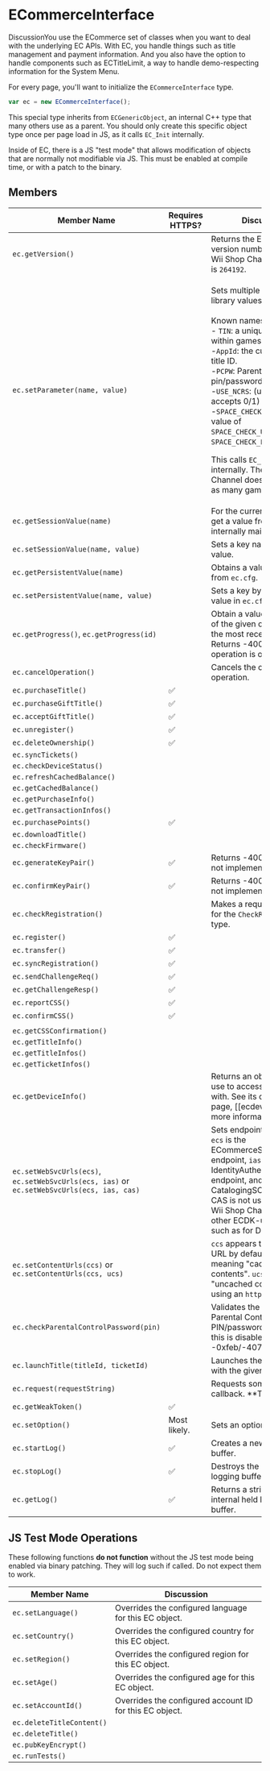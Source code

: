 # ECommerceInterface

DiscussionYou use the ECommerce set of classes when you want to deal with the underlying EC APIs. With EC, you handle things such as title management and payment information. And you also have the option to handle components such as ECTitleLimit, a way to handle demo-respecting information for the System Menu.

For every page, you'll want to initialize the `ECommerceInterface` type.

```javascript
var ec = new ECommerceInterface();
```

This special type inherits from `ECGenericObject`, an internal C++ type that many others use as a parent. You should only create this specific object type once per page load in JS, as it calls `EC_Init` internally.

Inside of EC, there is a JS "test mode" that allows modification of objects that are normally not modifiable via JS. This must be enabled at compile time, or with a patch to the binary.

## Members

| Member Name                                                                                | Requires HTTPS? | Discussion                                                                                                                                                                                                                                                                                                                                                                                                                                                                                                                                                    |
| ------------------------------------------------------------------------------------------ | --------------- | ------------------------------------------------------------------------------------------------------------------------------------------------------------------------------------------------------------------------------------------------------------------------------------------------------------------------------------------------------------------------------------------------------------------------------------------------------------------------------------------------------------------------------------------------------------- |
| `ec.getVersion()`                                                                          |                 | Returns the EC library's version number. As of the Wii Shop Channel v21, this is `264192`.                                                                                                                                                                                                                                                                                                                                                                                                                                                                    |
| `ec.setParameter(name, value)`                                                             |                 | <p>Sets multiple internal EC library values.<br><br>Known names are:<br>- <code>TIN</code>: a unique title number within games.<br>-<code>AppId</code>: the current running title ID.<br>-<code>PCPW</code>: Parental Control pin/password.<br>-<code>USE_NCRS</code>: (unknown, accepts 0/1)<br>-<code>SPACE_CHECK_POLICY</code>:with a value of <code>SPACE_CHECK_USER_ONLY</code> or <code>SPACE_CHECK_ENTIRE_FS</code>.</p><p></p><p>This calls <code>EC_SetParameter</code> internally. The Wii Shop Channel does not set a TIN as many games might.</p> |
| `ec.getSessionValue(name)`                                                                 |                 | For the current EC object, get a value from an internally maintained type.                                                                                                                                                                                                                                                                                                                                                                                                                                                                                    |
| `ec.setSessionValue(name, value)`                                                          |                 | Sets a key named `name`  to a value.                                                                                                                                                                                                                                                                                                                                                                                                                                                                                                                          |
| `ec.getPersistentValue(name)`                                                              |                 | Obtains a value by name from `ec.cfg`.                                                                                                                                                                                                                                                                                                                                                                                                                                                                                                                        |
| `ec.setPersistentValue(name, value)`                                                       |                 | Sets a key by name to a value in `ec.cfg`.                                                                                                                                                                                                                                                                                                                                                                                                                                                                                                                    |
| `ec.getProgress()`, `ec.getProgress(id)`                                                   |                 | Obtain a value on the state of the given operation, or the most recent operation. Returns -4007 if no operation is ongoing.                                                                                                                                                                                                                                                                                                                                                                                                                                   |
| `ec.cancelOperation()`                                                                     |                 | Cancels the current operation.                                                                                                                                                                                                                                                                                                                                                                                                                                                                                                                                |
| `ec.purchaseTitle()`                                                                       | ✅               |                                                                                                                                                                                                                                                                                                                                                                                                                                                                                                                                                               |
| `ec.purchaseGiftTitle()`                                                                   | ✅               |                                                                                                                                                                                                                                                                                                                                                                                                                                                                                                                                                               |
| `ec.acceptGiftTitle()`                                                                     | ✅               |                                                                                                                                                                                                                                                                                                                                                                                                                                                                                                                                                               |
| `ec.unregister()`                                                                          | ✅               |                                                                                                                                                                                                                                                                                                                                                                                                                                                                                                                                                               |
| `ec.deleteOwnership()`                                                                     | ✅               |                                                                                                                                                                                                                                                                                                                                                                                                                                                                                                                                                               |
| `ec.syncTickets()`                                                                         |                 |                                                                                                                                                                                                                                                                                                                                                                                                                                                                                                                                                               |
| `ec.checkDeviceStatus()`                                                                   |                 |                                                                                                                                                                                                                                                                                                                                                                                                                                                                                                                                                               |
| `ec.refreshCachedBalance()`                                                                |                 |                                                                                                                                                                                                                                                                                                                                                                                                                                                                                                                                                               |
| `ec.getCachedBalance()`                                                                    |                 |                                                                                                                                                                                                                                                                                                                                                                                                                                                                                                                                                               |
| `ec.getPurchaseInfo()`                                                                     |                 |                                                                                                                                                                                                                                                                                                                                                                                                                                                                                                                                                               |
| `ec.getTransactionInfos()`                                                                 |                 |                                                                                                                                                                                                                                                                                                                                                                                                                                                                                                                                                               |
| `ec.purchasePoints()`                                                                      | ✅               |                                                                                                                                                                                                                                                                                                                                                                                                                                                                                                                                                               |
| `ec.downloadTitle()`                                                                       |                 |                                                                                                                                                                                                                                                                                                                                                                                                                                                                                                                                                               |
| `ec.checkFirmware()`                                                                       |                 |                                                                                                                                                                                                                                                                                                                                                                                                                                                                                                                                                               |
| `ec.generateKeyPair()`                                                                     | ✅               | Returns -4002 - possibly not implemented?                                                                                                                                                                                                                                                                                                                                                                                                                                                                                                                     |
| `ec.confirmKeyPair()`                                                                      | ✅               | Returns -4002 - possibly not implemented?                                                                                                                                                                                                                                                                                                                                                                                                                                                                                                                     |
| `ec.checkRegistration()`                                                                   |                 | Makes a request via ECS for the `CheckRegistration` type.                                                                                                                                                                                                                                                                                                                                                                                                                                                                                                     |
| `ec.register()`                                                                            | ✅               |                                                                                                                                                                                                                                                                                                                                                                                                                                                                                                                                                               |
| `ec.transfer()`                                                                            | ✅               |                                                                                                                                                                                                                                                                                                                                                                                                                                                                                                                                                               |
| `ec.syncRegistration()`                                                                    | ✅               |                                                                                                                                                                                                                                                                                                                                                                                                                                                                                                                                                               |
| `ec.sendChallengeReq()`                                                                    | ✅               |                                                                                                                                                                                                                                                                                                                                                                                                                                                                                                                                                               |
| `ec.getChallengeResp()`                                                                    | ✅               |                                                                                                                                                                                                                                                                                                                                                                                                                                                                                                                                                               |
| `ec.reportCSS()`                                                                           | ✅               |                                                                                                                                                                                                                                                                                                                                                                                                                                                                                                                                                               |
| `ec.confirmCSS()`                                                                          | ✅               |                                                                                                                                                                                                                                                                                                                                                                                                                                                                                                                                                               |
|                                                                                            |                 |                                                                                                                                                                                                                                                                                                                                                                                                                                                                                                                                                               |
| `ec.getCSSConfirmation()`                                                                  |                 |                                                                                                                                                                                                                                                                                                                                                                                                                                                                                                                                                               |
| `ec.getTitleInfo()`                                                                        |                 |                                                                                                                                                                                                                                                                                                                                                                                                                                                                                                                                                               |
| `ec.getTitleInfos()`                                                                       |                 |                                                                                                                                                                                                                                                                                                                                                                                                                                                                                                                                                               |
| `ec.getTicketInfos()`                                                                      |                 |                                                                                                                                                                                                                                                                                                                                                                                                                                                                                                                                                               |
| `ec.getDeviceInfo()`                                                                       |                 | Returns an object you can use to access information with. See its dedicated page, \[\[ecdeviceinfo]], for more information.                                                                                                                                                                                                                                                                                                                                                                                                                                   |
| `ec.setWebSvcUrls(ecs)`, `ec.setWebSvcUrls(ecs, ias)` or `ec.setWebSvcUrls(ecs, ias, cas)` |                 | Sets endpoints for usage. `ecs`  is the ECommerceSOAP endpoint, `ias`  is the IdentityAuthenticationSOAP endpoint, and `cas` is the CatalogingSOAP endpoint. CAS is not used within the Wii Shop Channel - used in other ECDK-utilizing titles, such as for DLC content.                                                                                                                                                                                                                                                                                      |
| `ec.setContentUrls(ccs)` or `ec.setContentUrls(ccs, ucs)`                                  |                 | `ccs` appears to be an `http` URL by default, presumably meaning "cached contents". `ucs` may mean "uncached contents", using an `https` URL.                                                                                                                                                                                                                                                                                                                                                                                                                 |
| `ec.checkParentalControlPassword(pin)`                                                     |                 | Validates the given Parental Control PIN/password as a long. If this is disabled, it returns -0xfeb/-4075.                                                                                                                                                                                                                                                                                                                                                                                                                                                    |
| `ec.launchTitle(titleId, ticketId)`                                                        |                 | Launches the passed title with the given ticket.                                                                                                                                                                                                                                                                                                                                                                                                                                                                                                              |
| `ec.request(requestString)`                                                                |                 | Requests something, with a callback. \*\*TODO\*\*                                                                                                                                                                                                                                                                                                                                                                                                                                                                                                             |
| `ec.getWeakToken()`                                                                        | ✅               |                                                                                                                                                                                                                                                                                                                                                                                                                                                                                                                                                               |
| `ec.setOption()`                                                                           | Most likely.    | Sets an option within EC.                                                                                                                                                                                                                                                                                                                                                                                                                                                                                                                                     |
| `ec.startLog()`                                                                            | ✅               | Creates a new logging buffer.                                                                                                                                                                                                                                                                                                                                                                                                                                                                                                                                 |
| `ec.stopLog()`                                                                             | ✅               | Destroys the present logging buffer.                                                                                                                                                                                                                                                                                                                                                                                                                                                                                                                          |
| `ec.getLog()`                                                                              | ✅               | Returns a string with the internal held log from buffer.                                                                                                                                                                                                                                                                                                                                                                                                                                                                                                      |

## JS Test Mode Operations

These following functions **do not function** without the JS test mode being enabled via binary patching. They will log such if called. Do not expect them to work.

| Member Name               | Discussion                                              |
| ------------------------- | ------------------------------------------------------- |
| `ec.setLanguage()`        | Overrides the configured language for this EC object.   |
| `ec.setCountry()`         | Overrides the configured country for this EC object.    |
| `ec.setRegion()`          | Overrides the configured region for this EC object.     |
| `ec.setAge()`             | Overrides the configured age for this EC object.        |
| `ec.setAccountId()`       | Overrides the configured account ID for this EC object. |
| `ec.deleteTitleContent()` |                                                         |
| `ec.deleteTitle()`        |                                                         |
| `ec.pubKeyEncrypt()`      |                                                         |
| `ec.runTests()`           |                                                         |
